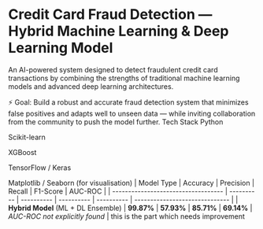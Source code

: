 # Credit Card Fraud Detection — Hybrid Machine Learning & Deep Learning Model
An AI-powered system designed to detect fraudulent credit card transactions by combining the strengths of traditional machine learning models and advanced deep learning architectures.

⚡ Goal: Build a robust and accurate fraud detection system that minimizes false positives and adapts well to unseen data — while inviting collaboration from the community to push the model further.
Tech Stack
Python

Scikit-learn

XGBoost

TensorFlow / Keras

Matplotlib / Seaborn (for visualisation)
| Model Type                          | Accuracy   | Precision  | Recall     | F1-Score   | AUC-ROC                        |
| ----------------------------------- | ---------- | ---------- | ---------- | ---------- | ------------------------------ |
| **Hybrid Model** (ML + DL Ensemble) | **99.87%** | **57.93%** | **85.71%** | **69.14%** | *AUC-ROC not explicitly found* |
this is the part which needs improvement 
